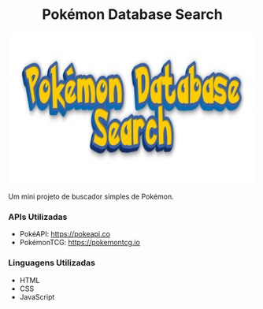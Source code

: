 <h1 align="center"> Pokémon Database Search </h1>

<p align="center"><img src="img/Pokemon Database Search.png" alt="Image" height="308" width="1024"/></p>

Um mini projeto de buscador simples de Pokémon.

### APIs Utilizadas
- PokéAPI: https://pokeapi.co
- PokémonTCG: https://pokemontcg.io

### Linguagens Utilizadas
- HTML
- CSS
- JavaScript
